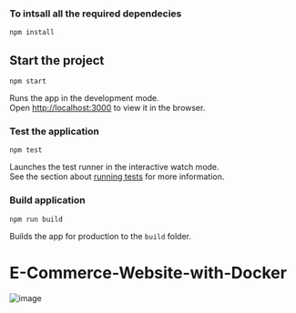 ### To intsall all the required dependecies

```
npm install
```

## Start the project

```
npm start
```

Runs the app in the development mode.<br>
Open [http://localhost:3000](http://localhost:3000) to view it in the browser.

### Test the application

```
npm test
```

Launches the test runner in the interactive watch mode.<br>
See the section about [running tests](https://facebook.github.io/create-react-app/docs/running-tests) for more information.

### Build application

```
npm run build
```

Builds the app for production to the `build` folder.<br>
# E-Commerce-Website-with-Docker
![image](https://github.com/umamaheshwar3528/E-Commerce-Website-with-Docker/assets/52556849/84d034d6-d88b-4b92-a55c-4803efe8d5c6)

